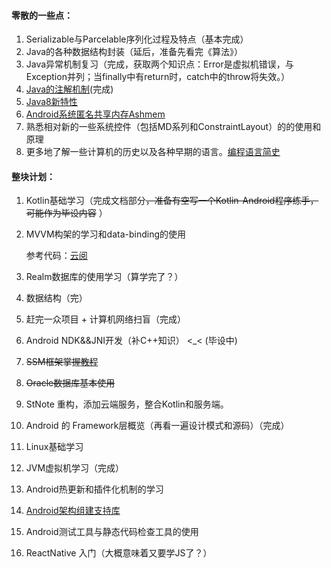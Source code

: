 #### 零散的一些点：

1. Serializable与Parcelable序列化过程及特点（基本完成）
2. Java的各种数据结构封装（延后，准备先看完《算法》）
3. Java异常机制复习（完成，获取两个知识点：Error是虚拟机错误，与Exception并列；当finally中有return时，catch中的throw将失效。）
4. [Java的注解机制](http://www.cnblogs.com/peida/archive/2013/04/23/3036035.html)(完成)
5. [Java8新特性](http://www.importnew.com/11908.html#datetimeAPI)
6. [Android系统匿名共享内存Ashmem](http://blog.csdn.net/luoshengyang/article/details/6651971) 
7. 熟悉相对新的一些系统控件（包括MD系列和ConstraintLayout）的的使用和原理
8. 更多地了解一些计算机的历史以及各种早期的语言。[编程语言简史](http://james-iry.blogspot.com/2009/05/brief-incomplete-and-mostly-wrong.html?m=1)


#### 整块计划：

1. Kotlin基础学习（完成文档部分~~，准备有空写一个Kotlin-Android程序练手，可能作为毕设内容~~ ）

2. MVVM构架的学习和data-binding的使用

   参考代码：[云阅]( https://github.com/youlookwhat/CloudReader) 

3. Realm数据库的使用学习（算学完了？）

4. 数据结构（完）

5. 赶完一众项目 + 计算机网络扫盲（完成）

6. Android NDK&&JNI开发（补C++知识） <_< (毕设中)

7. ~~SSM框架掌握[教程](http://how2j.cn/t/46)~~

8. ~~Oracle数据库基本使用~~ 

9. StNote 重构，添加云端服务，整合Kotlin和服务端。

10. Android 的 Framework层概览（再看一遍设计模式和源码）（完成）

11. Linux基础学习

12. JVM虚拟机学习（完成）

13. Android热更新和插件化机制的学习

14. [Android架构组建支持库](https://developer.android.google.cn/topic/libraries/architecture/index.html)

15. Android测试工具与静态代码检查工具的使用

16. ReactNative 入门（大概意味着又要学JS了？）